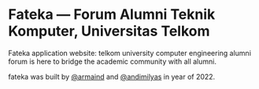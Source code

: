 # Fateka — Forum Alumni Teknik Komputer, Universitas Telkom

Fateka application website: telkom university computer engineering alumni forum is here to bridge the academic community with all alumni.

fateka was built by [@armaind](https://github.com/armaind) and [@andimilyas](https://github.com/andimilyas) in year of 2022.
